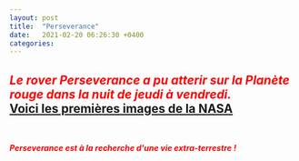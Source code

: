 ```yaml
---
layout: post
title:  "Perseverance"
date:   2021-02-20 06:26:30 +0400
categories: 
---
```



<span style="color: red">***Le rover Perseverance a pu atterir sur la Planète rouge dans la nuit de jeudi à vendredi.***</span>
<br>
<span><a href="https://www.nasa.gov/press-release/touchdown-nasas-mars-perseverance-rover-safely-lands-on-red-planet" target="_blank">Voici les premières images de la NASA</a></span>
<br/>
---

<br/>

<span style="color: red">***Perseverance est à la recherche d'une vie extra-terrestre !***</span>


